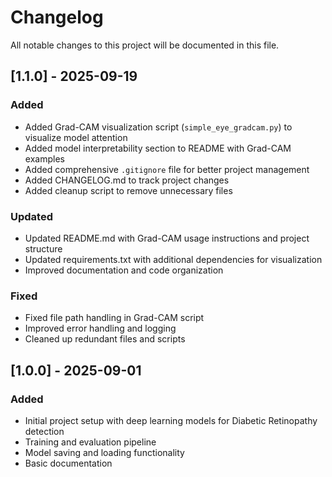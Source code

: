 # Changelog

All notable changes to this project will be documented in this file.

## [1.1.0] - 2025-09-19

### Added
- Added Grad-CAM visualization script (`simple_eye_gradcam.py`) to visualize model attention
- Added model interpretability section to README with Grad-CAM examples
- Added comprehensive `.gitignore` file for better project management
- Added CHANGELOG.md to track project changes
- Added cleanup script to remove unnecessary files

### Updated
- Updated README.md with Grad-CAM usage instructions and project structure
- Updated requirements.txt with additional dependencies for visualization
- Improved documentation and code organization

### Fixed
- Fixed file path handling in Grad-CAM script
- Improved error handling and logging
- Cleaned up redundant files and scripts

## [1.0.0] - 2025-09-01

### Added
- Initial project setup with deep learning models for Diabetic Retinopathy detection
- Training and evaluation pipeline
- Model saving and loading functionality
- Basic documentation
